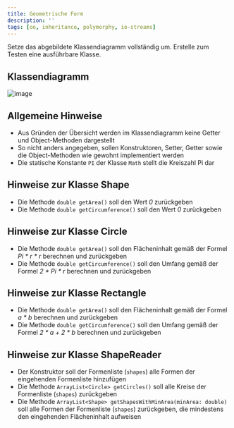 ```yaml
---
title: Geometrische Form
description: ''
tags: [oo, inheritance, polymorphy, io-streams]
---
```


Setze das abgebildete Klassendiagramm vollständig um. Erstelle zum Testen eine ausführbare Klasse.

## Klassendiagramm
![image](https://user-images.githubusercontent.com/47243617/208894803-2fc57e72-5e5a-4386-8e56-ca60800e173a.png)

## Allgemeine Hinweise
- Aus Gründen der Übersicht werden im Klassendiagramm keine Getter und Object-Methoden dargestellt
- So nicht anders angegeben, sollen Konstruktoren, Setter, Getter sowie die Object-Methoden wie gewohnt implementiert werden
- Die statische Konstante `PI` der Klasse `Math` stellt die Kreiszahl Pi dar

## Hinweise zur Klasse Shape
- Die Methode `double getArea()` soll den Wert _0_ zurückgeben
- Die Methode `double getCircumference()` soll den Wert _0_ zurückgeben

## Hinweise zur Klasse Circle
- Die Methode `double getArea()` soll den Flächeninhalt gemäß der Formel _Pi * r * r_ berechnen und zurückgeben
- Die Methode `double getCircumference()` soll den Umfang gemäß der Formel _2 * Pi * r_ berechnen und zurückgeben

## Hinweise zur Klasse Rectangle
- Die Methode `double getArea()` soll den Flächeninhalt gemäß der Formel _a * b_ berechnen und zurückgeben
- Die Methode `double getCircumference()` soll den Umfang gemäß der Formel _2 * a + 2 * b_ berechnen und zurückgeben

## Hinweise zur Klasse ShapeReader
- Der Konstruktor soll der Formenliste (`shapes`) alle Formen der eingehenden Formenliste hinzufügen
- Die Methode `ArrayList<Circle> getCircles()` soll alle Kreise der Formenliste (`shapes`) zurückgeben
- Die Methode `ArrayList<Shape> getShapesWithMinArea(minArea: double)` soll alle Formen der Formenliste (`shapes`) zurückgeben, die mindestens den eingehenden
Flächeninhalt aufweisen

